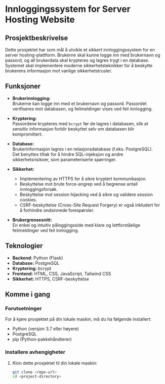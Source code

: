 # Innloggingssystem for Server Hosting Website

## Prosjektbeskrivelse

Dette prosjektet har som mål å utvikle et sikkert innloggingssystem for en server hosting-plattform. Brukerne skal kunne logge inn med brukernavn og passord, og all brukerdata skal krypteres og lagres trygt i en database. Systemet skal implementere moderne sikkerhetsteknikker for å beskytte brukerens informasjon mot vanlige sikkerhetstrusler.

## Funksjoner

- **Brukerinnlogging:**  
  Brukerne kan logge inn med et brukernavn og passord. Passordet verifiseres mot databasen, og feilmeldinger vises ved feil innlogging.

- **Kryptering:**  
  Passordene krypteres med `bcrypt` før de lagres i databasen, slik at sensitiv informasjon forblir beskyttet selv om databasen blir kompromittert.

- **Database:**  
  Brukerinformasjon lagres i en relasjonsdatabase (f.eks. PostgreSQL). Det benyttes tiltak for å hindre SQL-injeksjon og andre sikkerhetsrisikoer, som parameteriserte spørringer.

- **Sikkerhet:**  
  - Implementering av HTTPS for å sikre kryptert kommunikasjon.
  - Beskyttelse mot brute force-angrep ved å begrense antall innloggingsforsøk.
  - Beskyttelse mot session hijacking ved å sikre og validere session cookies.
  - CSRF-beskyttelse (Cross-Site Request Forgery) er også inkludert for å forhindre ondsinnede forespørsler.

- **Brukergrensesnitt:**  
  En enkel og intuitiv påloggingsside med klare og lettforståelige feilmeldinger ved feil innlogging.

## Teknologier

- **Backend:** Python (Flask)
- **Database:** PostgreSQL
- **Kryptering:** bcrypt
- **Frontend:** HTML, CSS, JavaScript, Tailwind CSS
- **Sikkerhet:** HTTPS, CSRF-beskyttelse

## Komme i gang

### Forutsetninger

For å kjøre prosjektet på din lokale maskin, må du ha følgende installert:

- Python (versjon 3.7 eller høyere)
- PostgreSQL
- pip (Python-pakkehåndterer)

### Installere avhengigheter

1. Klon dette prosjektet til din lokale maskin:
   ```bash
   git clone <repo-url>
   cd <project-directory>
